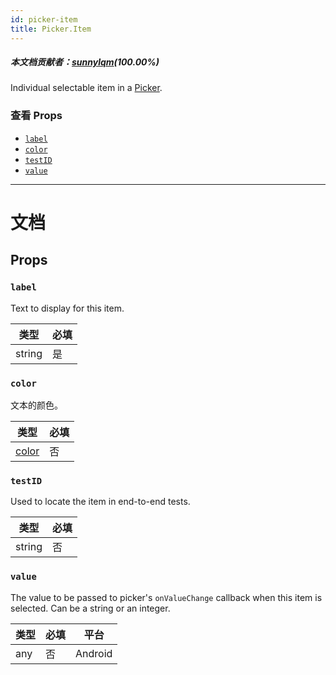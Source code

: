 ```yaml
---
id: picker-item
title: Picker.Item
---
```


##### 本文档贡献者：[sunnylqm](https://github.com/search?q=sunnylqm&type=Users)(100.00%)

Individual selectable item in a [Picker](picker.md).

### 查看 Props

- [`label`](picker-item.md#label)
- [`color`](picker-item.md#color)
- [`testID`](picker-item.md#testid)
- [`value`](picker-item.md#value)

---

# 文档

## Props

### `label`

Text to display for this item.

| 类型   | 必填 |
| ------ | ---- |
| string | 是   |

### `color`

文本的颜色。

| 类型               | 必填 |
| ------------------ | ---- |
| [color](colors.md) | 否   |

### `testID`

Used to locate the item in end-to-end tests.

| 类型   | 必填 |
| ------ | ---- |
| string | 否   |

### `value`

The value to be passed to picker's `onValueChange` callback when this item is selected. Can be a string or an integer.

| 类型 | 必填 | 平台    |
| ---- | ---- | ------- |
| any  | 否   | Android |
